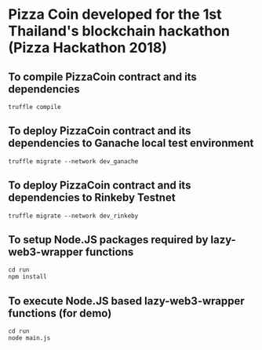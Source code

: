 # Pizza Coin developed for the 1st Thailand's blockchain hackathon (Pizza Hackathon 2018)

## To compile PizzaCoin contract and its dependencies
```
truffle compile
```

## To deploy PizzaCoin contract and its dependencies to Ganache local test environment
```
truffle migrate --network dev_ganache
```

## To deploy PizzaCoin contract and its dependencies to Rinkeby Testnet
```
truffle migrate --network dev_rinkeby
```

## To setup Node.JS packages required by lazy-web3-wrapper functions
```
cd run
npm install
```

## To execute Node.JS based lazy-web3-wrapper functions (for demo)
```
cd run
node main.js
```